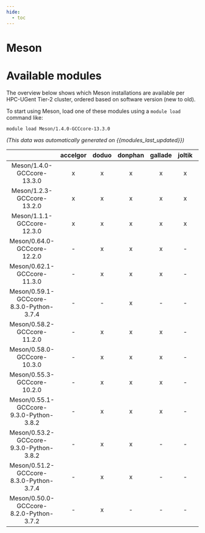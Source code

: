 ```yaml
---
hide:
  - toc
---
```


Meson
=====

# Available modules


The overview below shows which Meson installations are available per HPC-UGent Tier-2 cluster, ordered based on software version (new to old).

To start using Meson, load one of these modules using a `module load` command like:

```shell
module load Meson/1.4.0-GCCcore-13.3.0
```

*(This data was automatically generated on {{modules_last_updated}})*  

| |accelgor|doduo|donphan|gallade|joltik|shinx|skitty|
| :---: | :---: | :---: | :---: | :---: | :---: | :---: | :---: |
|Meson/1.4.0-GCCcore-13.3.0|x|x|x|x|x|x|x|
|Meson/1.2.3-GCCcore-13.2.0|x|x|x|x|x|x|x|
|Meson/1.1.1-GCCcore-12.3.0|x|x|x|x|x|x|x|
|Meson/0.64.0-GCCcore-12.2.0|-|x|x|x|-|x|-|
|Meson/0.62.1-GCCcore-11.3.0|-|x|x|x|-|x|-|
|Meson/0.59.1-GCCcore-8.3.0-Python-3.7.4|-|-|x|-|-|-|-|
|Meson/0.58.2-GCCcore-11.2.0|-|x|x|x|-|-|-|
|Meson/0.58.0-GCCcore-10.3.0|-|x|x|x|-|-|-|
|Meson/0.55.3-GCCcore-10.2.0|-|x|x|x|-|-|-|
|Meson/0.55.1-GCCcore-9.3.0-Python-3.8.2|-|x|x|x|-|-|-|
|Meson/0.53.2-GCCcore-9.3.0-Python-3.8.2|-|x|x|-|-|-|-|
|Meson/0.51.2-GCCcore-8.3.0-Python-3.7.4|-|x|x|-|-|-|-|
|Meson/0.50.0-GCCcore-8.2.0-Python-3.7.2|-|x|-|-|-|-|-|
